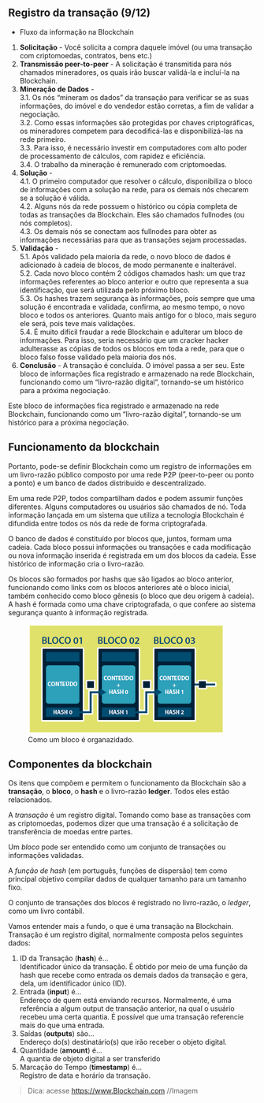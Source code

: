 ## Registro da transação (9/12)
* Fluxo da informação na Blockchain
1. __Solicitação__ - Você solicita a compra daquele imóvel (ou uma transação com criptomoedas, contratos, bens etc.)
2. __Transmissão peer-to-peer__ - A solicitação é transmitida para nós chamados mineradores, os quais irão buscar validá-la e incluí-la na Blockchain.
3. __Mineração de Dados__ -  
  3.1. Os nós “mineram os dados” da transação para verificar se as suas informações, do imóvel e do vendedor estão corretas, a fim de validar a negociação.  
  3.2. Como essas informações são protegidas por chaves criptográficas, os mineradores competem para decodificá-las e disponibilizá-las na rede primeiro.  
  3.3. Para isso, é necessário investir em computadores com alto poder de processamento de cálculos, com rapidez e eficiência.  
  3.4. O trabalho da mineração é remunerado com criptomoedas.  
4. __Solução__ -   
  4.1. O primeiro computador que resolver o cálculo, disponibiliza o bloco de informações com a solução na rede, para os demais nós checarem se a solução é válida.  
  4.2. Alguns nós da rede possuem o histórico ou cópia completa de todas as transações da Blockchain. Eles são chamados fullnodes (ou nós completos).  
  4.3. Os demais nós se conectam aos fullnodes para obter as informações necessárias para que as transações sejam processadas.  
5. __Validação__ -  
  5.1. Após validado pela maioria da rede, o novo bloco de dados é adicionado à cadeia de blocos, de modo permanente e inalterável.  
  5.2. Cada novo bloco contém 2 códigos chamados hash: um que traz informações referentes ao bloco anterior e outro que representa a sua identificação, que será utilizada pelo próximo bloco.  
  5.3. Os hashes trazem segurança às informações, pois sempre que uma solução é encontrada e validada, confirma, ao mesmo tempo, o novo bloco e todos os anteriores. Quanto mais antigo for o bloco, mais seguro ele será, pois teve mais validações.  
  5.4. É muito difícil fraudar a rede Blockchain e adulterar um bloco de informações. Para isso, seria necessário que um cracker hacker adulterasse as cópias de todos os blocos em toda a rede, para que o bloco falso fosse validado pela maioria dos nós.    
6. __Conclusão__ - A transação é concluída. O imóvel passa a ser seu. Este bloco de informações fica registrado e armazenado na rede Blockchain, funcionando como um “livro-razão digital”, tornando-se um histórico para a próxima negociação.

Este bloco de informações fica registrado e armazenado na rede Blockchain, funcionando como um “livro-razão digital”, tornando-se um histórico para a próxima negociação.

## Funcionamento da blockchain
Portanto, pode-se definir Blockchain como um registro de informações em um livro-razão público composto por uma rede P2P (peer-to-peer ou ponto a ponto) e um banco de dados distribuído e descentralizado.

Em uma rede P2P, todos compartilham dados e podem assumir funções diferentes. Alguns computadores ou usuários são chamados de nó. Toda informação lançada em um sistema que utiliza a tecnologia Blockchain é difundida entre todos os nós da rede de forma criptografada.

O banco de dados é constituído por blocos que, juntos, formam uma cadeia. Cada bloco possui informações ou transações e cada modificação ou nova informação inserida é registrada em um dos blocos da cadeia. Esse histórico de informação cria o livro-razão.

Os blocos são formados por hashs que são ligados ao bloco anterior, funcionando como links com os blocos anteriores até o bloco inicial, também conhecido como bloco gênesis (o bloco que deu origem à cadeia). A hash é formada como uma chave criptografada, o que confere ao sistema segurança quanto à informação registrada.

<figure>
  <img src="/assets/blockchain-nodes.png" alt="organização de um bloco">	
  <figcaption>Como um bloco é organazidado.</figcaption>
</figure>

## Componentes da blockchain
Os itens que compõem e permitem o funcionamento da Blockchain são a __transação__, o __bloco__, o __hash__ e o livro-razão __ledger__. Todos eles estão relacionados. 

A *transação* é um registro digital. Tomando como base as transações com as criptomoedas, podemos dizer que uma transação é a solicitação de transferência de moedas entre partes.

Um *bloco* pode ser entendido como um conjunto de transações ou informações validadas.

A *função de hash* (em português, funções de dispersão) tem como principal objetivo compilar dados de qualquer tamanho para um tamanho fixo.

O conjunto de transações dos blocos é registrado no livro-razão, o *ledger*, como um livro contábil.

Vamos entender mais a fundo, o que é uma transação na Blockchain. Transação é um registro digital, normalmente composta pelos seguintes dados:

1. ID da Transação (__hash__) é...  
Identificador único da transação. É obtido por meio de uma função da hash que recebe como entrada os demais dados da transação e gera, dela, um identificador único (ID).
2. Entrada (__input__) é...  
Endereço de quem está enviando recursos. Normalmente, é uma referência a algum output de transação anterior, na qual o usuário recebeu uma certa quantia. É possível que uma transação referencie mais do que uma entrada.
3. Saídas (__outputs__) são...  
Endereço do(s) destinatário(s) que irão receber o objeto digital.
4. Quantidade (__amount__) é...  
A quantia de objeto digital a ser transferido
5. Marcação do Tempo (__timestamp__) é...  
Registro de data e horário da transação.

> Dica: acesse https://www.Blockchain.com
//Imagem
